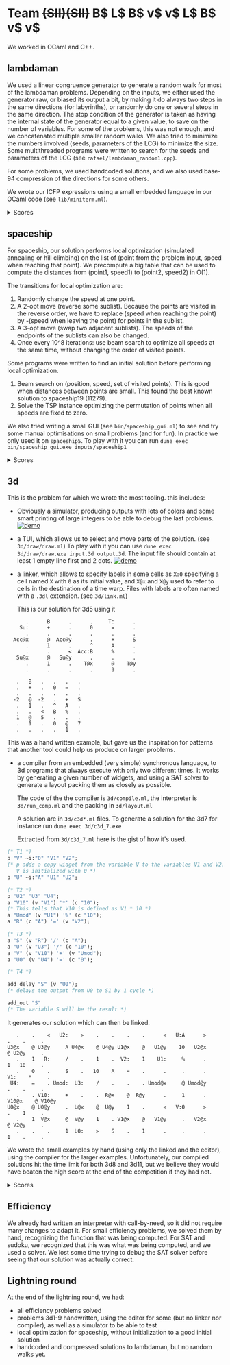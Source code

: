 # Team ~~(SII)(SII)~~ B$ L$ B$ v$ v$ L$ B$ v$ v$

We worked in OCaml and C++.

## lambdaman

We used a linear congruence generator to generate a random walk for most of
the lambdaman problems.
Depending on the inputs, we either used the generator raw, or biased its output a bit,
by making it do always two steps in the same directions (for labyrinths), or randomly
do one or several steps in the same direction. The stop condition of the generator
is taken as having the internal state of the generator equal to a given value, to save
on the number of variables.
For some of the problems, this was not enough, and we concatenated
multiple smaller random walks.
We also tried to minimize the numbers involved (seeds, parameters of the LCG) to
minimize the size.
Some multithreaded programs were written to search for the seeds and
parameters of the LCG (see `rafael/lambdaman_random1.cpp`).

For some problems, we used handcoded solutions, and we also used base-94 compression
of the directions for some others.

We wrote our ICFP expressions using a small embedded language in our OCaml code (see
`lib/miniterm.ml`).

<details>
<summary>Scores</summary>

```
* [lambdaman1] Your score: 33. Best score: 33.
* [lambdaman2] Your score: 44. Best score: 44.
* [lambdaman3] Your score: 58. Best score: 58.
* [lambdaman4] Your score: 111. Best score: 111.
* [lambdaman5] Your score: 111. Best score: 105.
* [lambdaman6] Your score: 73. Best score: 73.
* [lambdaman7] Your score: 111. Best score: 111.
* [lambdaman8] Your score: 113. Best score: 113.
* [lambdaman9] Your score: 111. Best score: 109.
* [lambdaman10] Your score: 113. Best score: 113.
* [lambdaman11] Your score: 132. Best score: 129.
* [lambdaman12] Your score: 132. Best score: 127.
* [lambdaman13] Your score: 132. Best score: 127.
* [lambdaman14] Your score: 132. Best score: 127.
* [lambdaman15] Your score: 132. Best score: 127.
* [lambdaman16] Your score: 220. Best score: 129.
* [lambdaman17] Your score: 113. Best score: 113.
* [lambdaman18] Your score: 113. Best score: 113.
* [lambdaman19] Your score: 237. Best score: 237.
* [lambdaman20] Your score: 150. Best score: 131.
* [lambdaman21] Your score: 113. Best score: 113.
```
</details>

## spaceship

For spaceship, our solution performs local optimization (simulated
annealing or hill climbing) on the list of (point from the problem input, speed when reaching that point).
We precompute a big table that can be used to compute the distances
from (point1, speed1) to (point2, speed2) in O(1).

The transitions for local optimization are:

1. Randomly change the speed at one point.
2. A 2-opt move (reverse some sublist). Because the points are visited
in the reverse order, we have to replace (speed when reaching the
point) by -(speed when leaving the point) for points in the sublist.
3. A 3-opt move (swap two adjacent sublists). The speeds of the
endpoints of the sublists can also be changed.
4. Once every 10^8 iterations: use beam search to optimize all speeds
at the same time, without changing the order of visited points.

Some programs were written to find an initial solution before
performing local optimization.

1. Beam search on (position, speed, set of visited points).
This is good when distances between points are small.
   This found the best known solution to spaceship19 (11279).
2. Solve the TSP instance optimizing the permutation of points when
   all speeds are fixed to zero.

We also tried writing a small GUI (see `bin/spaceship_gui.ml`) to see and
try some manual optimisations on small problems (and for fun). In practice
we only used it on `spaceship5`.
To play with it you can run `dune exec bin/spaceship_gui.exe inputs/spaceship1`

<details>
<summary>Scores</summary>

```
* [spaceship1] Your score: 5. Best score: 5.
* [spaceship2] Your score: 49. Best score: 49.
* [spaceship3] Your score: 10. Best score: 10.
* [spaceship4] Your score: 99. Best score: 99.
* [spaceship5] Your score: 116. Best score: 116.
* [spaceship6] Your score: 117. Best score: 117.
* [spaceship7] Your score: 94. Best score: 94.
* [spaceship8] Your score: 90. Best score: 90.
* [spaceship9] Your score: 208. Best score: 206.
* [spaceship10] Your score: 304. Best score: 304.
* [spaceship11] Your score: 8192. Best score: 8192.
* [spaceship12] Your score: 8192. Best score: 8192.
* [spaceship13] Your score: 23791. Best score: 23791.
* [spaceship14] Your score: 137. Best score: 137.
* [spaceship15] Your score: 39. Best score: 39.
* [spaceship16] Your score: 1364. Best score: 1358.
* [spaceship17] Your score: 416. Best score: 408.
* [spaceship18] Your score: 1952. Best score: 1765.
* [spaceship19] Your score: 11279. Best score: 11279.
* [spaceship20] Your score: 2358. Best score: 2342.
* [spaceship21] Your score: 2383. Best score: 2376.
* [spaceship22] Your score: 1131. Best score: 1118.
* [spaceship23] Your score: 174317. Best score: 152792.
* [spaceship24] Your score: 735715. Best score: 481573.
* [spaceship25] Your score: 625043. Best score: 489597.
```
</details>

## 3d

This is the problem for which we wrote the most tooling. this includes:

- Obviously a simulator, producing outputs with lots of colors and some smart printing
  of large integers to be able to debug the last problems.
  [![demo](https://asciinema.org/a/jSnSI8DGDf7qq4W8NR72HFX1C.svg)](https://asciinema.org/a/jSnSI8DGDf7qq4W8NR72HFX1C)

- a TUI, which allows us to select and move parts of the solution. (see `3d/draw/draw.ml`)
  To play with it you can use `dune exec 3d/draw/draw.exe input.3d output.3d`. The input
  file should contain at least 1 empty line first and 2 dots.
  [![demo](https://asciinema.org/a/ptPZPqivt4gMJvrltjIBM26jz.svg)](https://asciinema.org/a/ptPZPqivt4gMJvrltjIBM26jz)

- a linker, which allows to specify labels in some cells as `X:0` specifying a cell
  named `X` with `0` as its initial value, and `X@x` and `X@y` used to refer to cells
  in the destination of a time warp. Files with labels are often named with a `.3dl`
  extension. (see `3d/link.ml`)

  This is our solution for 3d5 using it

```
      .      B      .      .     T:      .
    Su:      +      .      0      =      .
      .      .      .      .      .      .
  Acc@x      @  Acc@y      .      +      S
      .      1      .      ^      A      .
      .      .      <  Acc:B      %      .
   Su@x      @   Su@y      .      .      .
      .      1      .    T@x      @    T@y
      .      .      .      .      1      .
```
```
   .   B   .   .   .   .
   .   +   .   0   =   .
   .   .   .   .   .   .
  -2   @  -2   .   +   S
   .   1   .   ^   A   .
   .   .   <   B   %   .
   1   @   5   .   .   .
   .   1   .   0   @   7
   .   .   .   .   1   .
```
  This was a hand written example, but gave us the inspiration for patterns that
  another tool could help us produce on larger problems.

- a compiler from an embedded (very simple) synchronous language, to 3d programs
  that always execute with only two different times. It works by generating a
  given number of widgets, and using a SAT solver to generate a layout packing
  them as closely as possible.

  The code of the the compiler is `3d/compile.ml`, the interpreter is `3d/run_comp.ml`
  and the packing in `3d/layout.ml`

  A solution are in `3d/c3d*.ml` files. To generate a solution for the 3d7 for instance
  run `dune exec 3d/c3d_7.exe`

  Extracted from `3d/c3d_7.ml` here is the gist of how it's used.
```OCaml
(* T1 *)
p "V" ~i:"0" "V1" "V2";
(* p adds a copy widget from the variable V to the variables V1 and V2.
   V is initialized with 0 *)
p "U" ~i:"A" "U1" "U2";

(* T2 *)
p "U2" "U3" "U4";
a "V10" (v "V1") '*' (c "10");
(* This tells that V10 is defined as V1 * 10 *)
a "Umod" (v "U1") '%' (c "10");
a "R" (c "A") '=' (v "V2");

(* T3 *)
a "S" (v "R") '/' (c "A");
a "U" (v "U3") '/' (c "10");
a "V" (v "V10") '+' (v "Umod");
a "U0" (v "U4") '=' (c "0");

(* T4 *)

add_delay "S" (v "U0");
(* delays the output from U0 to S1 by 1 cycle *)

add_out "S"
(* The variable S will be the result *)
```
  It generates our solution which can then be linked.

```
   .    .    <   U2:    >    .    .    .    .      <   U:A      >     .    .     .
U3@x    @ U3@y     A U4@x    @ U4@y U1@x    @   U1@y    10   U2@x     @ U2@y     .
   .    1   R:     /    .    1    .  V2:    1    U1:     %      .     1   10     .
   .    0    .     S    .   10    A    =    .      .     .      .   V1:    *     .
 U4:    =    . Umod:  U3:    /    .    .    . Umod@x     @ Umod@y     .    .     .
   .    . V10:     +    .    .  R@x    @  R@y      .     1      . V10@x    @ V10@y
U0@x    @ U0@y     .  U@x    @  U@y    1    .      <   V:0      >     .    1     .
   .    1  V@x     @  V@y    1    . V1@x    @   V1@y     .   V2@x     @ V2@y     .
   .    .    .     1  U0:    >    S    .    1      .     .      .     1    .     .
```

We wrote the small examples by hand (using only the linked and the editor), using the
compiler for the larger examples. Unfortunately, our compiled solutions hit the time
limit for both 3d8 and 3d11, but we believe they would have beaten the high score at the
end of the competition if they had not.

<details>
<summary>Scores</summary>

```
* [3d1] Your score: 3168. Best score: 2982.
* [3d2] Your score: 1250. Best score: 1250.
* [3d3] Your score: 1372. Best score: 1176.
* [3d4] Your score: 2080. Best score: 1872.
* [3d5] Your score: 2592. Best score: 2592.
* [3d6] Your score: 3240. Best score: 2800.
* [3d7] Your score: 7290. Best score: 7290.
* [3d8] Your score: 37800. Best score: 28210.
* [3d9] Your score: 12760. Best score: 12760.
* [3d10] Your score: 43120. Best score: 40261.
* [3d11] Your score: 264960. Best score: 66792.
* [3d12] Your score: 22440. Best score: 21978.
```
</details>


## Efficiency

We already had written an interpreter with call-by-need, so it did not require many
changes to adapt it. For small efficiency problems, we solved them by hand,
recognizing the function that was being computed. For SAT and sudoku, we recognized
that this was what was being computed, and we used a solver. We lost some time
trying to debug the SAT solver before seeing that our solution was actually correct.


## Lightning round

At the end of the lightning round, we had:

- all efficiency problems solved
- problems 3d1-9 handwritten, using the editor for some (but no linker nor compiler),
  as well as a simulator to be able to test
- local optimization for spaceship, without initialization to a good initial solution
- handcoded and compressed solutions to lambdaman, but no random walks yet.
